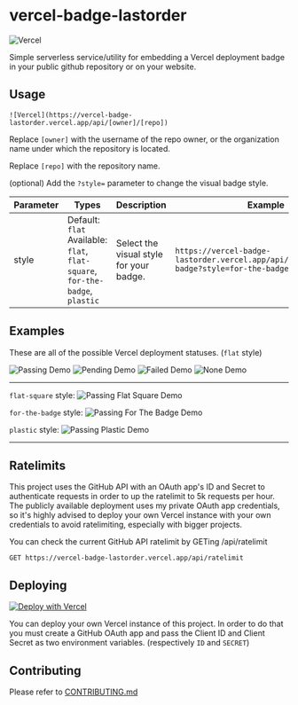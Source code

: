 # vercel-badge-lastorder

![Vercel](https://vercel-badge-lastorder.vercel.app/api/Lastorder-DC/vercel-badge-lastorder)

Simple serverless service/utility for embedding a Vercel deployment badge in your public github repository or on your website.

## Usage

```
![Vercel](https://vercel-badge-lastorder.vercel.app/api/[owner]/[repo])
```

Replace `[owner]` with the username of the repo owner, or the organization name under which the repository is located.

Replace `[repo]` with the repository name.

(optional) Add the `?style=` parameter to change the visual badge style.

| Parameter | Types                                                                           | Description                             | Example                                                                       |
| --------- | ------------------------------------------------------------------------------- | --------------------------------------- | ----------------------------------------------------------------------------- |
| style     | Default: `flat`<br>Available: `flat`, `flat-square`, `for-the-badge`, `plastic` | Select the visual style for your badge. | `https://vercel-badge-lastorder.vercel.app/api/datejer/vercel-badge?style=for-the-badge` |

## Examples

These are all of the possible Vercel deployment statuses. (`flat` style)

![Passing Demo](https://vercel-badge-lastorder.vercel.app/assets/flat/passing.svg)
![Pending Demo](https://vercel-badge-lastorder.vercel.app/assets/flat/pending.svg)
![Failed Demo](https://vercel-badge-lastorder.vercel.app/assets/flat/failed.svg)
![None Demo](https://vercel-badge-lastorder.vercel.app/assets/flat/none.svg)

---

`flat-square` style: ![Passing Flat Square Demo](https://vercel-badge-lastorder.vercel.app/assets/flat-square/passing.svg)

`for-the-badge` style: ![Passing For The Badge Demo](https://vercel-badge-lastorder.vercel.app/assets/for-the-badge/passing.svg)

`plastic` style: ![Passing Plastic Demo](https://vercel-badge-lastorder.vercel.app/assets/plastic/passing.svg)

---

## Ratelimits

This project uses the GitHub API with an OAuth app's ID and Secret to authenticate requests in order to up the ratelimit to 5k requests per hour. The publicly available deployment uses my private OAuth app credentials, so it's highly advised to deploy your own Vercel instance with your own credentials to avoid ratelimiting, especially with bigger projects.

You can check the current GitHub API ratelimit by GETing /api/ratelimit

```
GET https://vercel-badge-lastorder.vercel.app/api/ratelimit
```

## Deploying

[![Deploy with Vercel](https://vercel.com/button)](https://vercel.com/new/git/external?repository-url=https%3A%2F%2Fgithub.com%2FLastorder-DC%2Fvercel-badge-lastorder%2Ftree%2Fmaster)

You can deploy your own Vercel instance of this project. In order to do that you must create a GitHub OAuth app and pass the Client ID and Client Secret as two environment variables. (respectively `ID` and `SECRET`)

## Contributing

Please refer to [CONTRIBUTING.md](/CONTRIBUTING.md)
